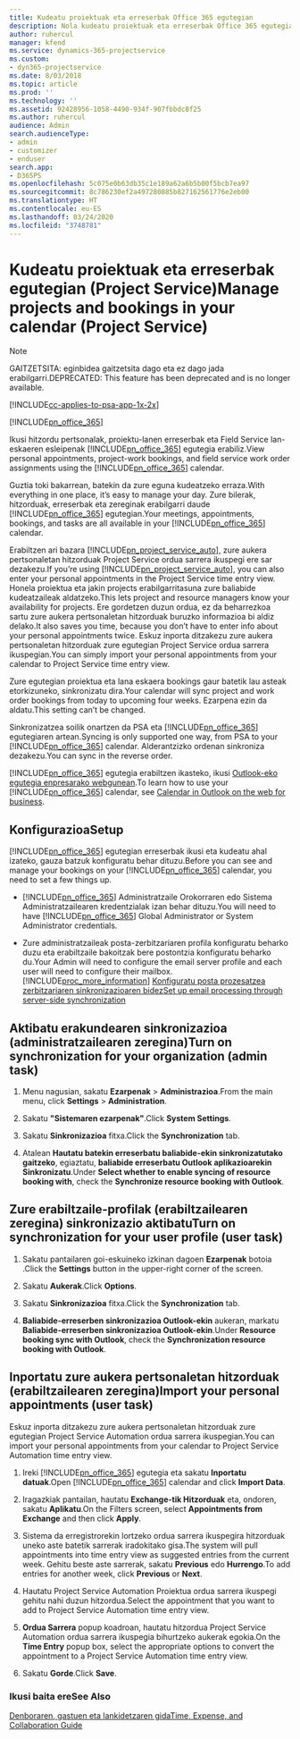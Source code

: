 ```yaml
---
title: Kudeatu proiektuak eta erreserbak Office 365 egutegian
description: Nola kudeatu proiektuak eta erreserbak Office 365 egutegian
author: ruhercul
manager: kfend
ms.service: dynamics-365-projectservice
ms.custom:
- dyn365-projectservice
ms.date: 8/03/2018
ms.topic: article
ms.prod: ''
ms.technology: ''
ms.assetid: 92428956-1058-4490-934f-907fbbdc8f25
ms.author: ruhercul
audience: Admin
search.audienceType:
- admin
- customizer
- enduser
search.app:
- D365PS
ms.openlocfilehash: 5c075e0b63db35c1e189a62a6b5b00f5bcb7ea97
ms.sourcegitcommit: 8c786230ef2a497280885b827162561776e2eb00
ms.translationtype: HT
ms.contentlocale: eu-ES
ms.lasthandoff: 03/24/2020
ms.locfileid: "3748781"
---
```

# <a name="manage-projects-and-bookings-in-your-calendar-project-service"></a><span data-ttu-id="41894-103">Kudeatu proiektuak eta erreserbak egutegian (Project Service)</span><span class="sxs-lookup"><span data-stu-id="41894-103">Manage projects and bookings in your calendar (Project Service)</span></span>

> [!Note]
> <span data-ttu-id="41894-104">GAITZETSITA: eginbidea gaitzetsita dago eta ez dago jada erabilgarri.</span><span class="sxs-lookup"><span data-stu-id="41894-104">DEPRECATED: This feature has been deprecated and is no longer available.</span></span>

[!INCLUDE[cc-applies-to-psa-app-1x-2x](../includes/cc-applies-to-psa-app-1x-2x.md)]

[!INCLUDE[pn_office_365](../includes/pn-office-365.md)] 

<span data-ttu-id="41894-105">Ikusi hitzordu pertsonalak, proiektu-lanen erreserbak eta Field Service lan-eskaeren esleipenak [!INCLUDE[pn_office_365](../includes/pn-office-365.md)] egutegia erabiliz.</span><span class="sxs-lookup"><span data-stu-id="41894-105">View personal appointments, project-work bookings, and field service work order assignments using the [!INCLUDE[pn_office_365](../includes/pn-office-365.md)] calendar.</span></span>  
  
 <span data-ttu-id="41894-106">Guztia toki bakarrean, batekin da zure eguna kudeatzeko erraza.</span><span class="sxs-lookup"><span data-stu-id="41894-106">With everything in one place, it’s easy to manage your day.</span></span> <span data-ttu-id="41894-107">Zure bilerak, hitzorduak, erreserbak eta zereginak erabilgarri daude [!INCLUDE[pn_office_365](../includes/pn-office-365.md)] egutegian.</span><span class="sxs-lookup"><span data-stu-id="41894-107">Your meetings, appointments, bookings, and tasks are all available in your [!INCLUDE[pn_office_365](../includes/pn-office-365.md)] calendar.</span></span>  
  
 <span data-ttu-id="41894-108">Erabiltzen ari bazara [!INCLUDE[pn_project_service_auto](../includes/pn-project-service-auto.md)], zure aukera pertsonaletan hitzorduak Project Service ordua sarrera ikuspegi ere sar dezakezu.</span><span class="sxs-lookup"><span data-stu-id="41894-108">If you’re using [!INCLUDE[pn_project_service_auto](../includes/pn-project-service-auto.md)], you can also enter your personal appointments in the Project Service time entry view.</span></span> <span data-ttu-id="41894-109">Honela proiektua eta jakin projects erabilgarritasuna zure baliabide kudeatzaileak aldatzeko.</span><span class="sxs-lookup"><span data-stu-id="41894-109">This lets project and resource managers know your availability for projects.</span></span> <span data-ttu-id="41894-110">Ere gordetzen duzun ordua, ez da beharrezkoa sartu zure aukera pertsonaletan hitzorduak buruzko informazioa bi aldiz delako.</span><span class="sxs-lookup"><span data-stu-id="41894-110">It also saves you time, because you don’t have to enter info about your personal appointments twice.</span></span> <span data-ttu-id="41894-111">Eskuz inporta ditzakezu zure aukera pertsonaletan hitzorduak zure egutegian Project Service ordua sarrera ikuspegian.</span><span class="sxs-lookup"><span data-stu-id="41894-111">You can simply import your personal appointments from your calendar to Project Service time entry view.</span></span>  
  
 <span data-ttu-id="41894-112">Zure egutegian proiektua eta lana eskaera bookings gaur batetik lau asteak etorkizuneko, sinkronizatu dira.</span><span class="sxs-lookup"><span data-stu-id="41894-112">Your calendar will sync project and work order bookings from today to upcoming four weeks.</span></span> <span data-ttu-id="41894-113">Ezarpena ezin da aldatu.</span><span class="sxs-lookup"><span data-stu-id="41894-113">This setting can’t be changed.</span></span>  
  
 <span data-ttu-id="41894-114">Sinkronizatzea soilik onartzen da PSA eta [!INCLUDE[pn_office_365](../includes/pn-office-365.md)] egutegiaren artean.</span><span class="sxs-lookup"><span data-stu-id="41894-114">Syncing is only supported one way, from PSA to your [!INCLUDE[pn_office_365](../includes/pn-office-365.md)] calendar.</span></span> <span data-ttu-id="41894-115">Alderantzizko ordenan sinkroniza dezakezu.</span><span class="sxs-lookup"><span data-stu-id="41894-115">You can sync in the reverse order.</span></span> 
  
 <span data-ttu-id="41894-116">[!INCLUDE[pn_office_365](../includes/pn-office-365.md)] egutegia erabiltzen ikasteko, ikusi [Outlook-eko egutegia enpresarako webgunean](https://support.office.com/article/Calendar-in-Outlook-on-the-web-for-business-5219c457-d1fe-4c2f-9032-1a816b88e936).</span><span class="sxs-lookup"><span data-stu-id="41894-116">To learn how to use your [!INCLUDE[pn_office_365](../includes/pn-office-365.md)] calendar, see [Calendar in Outlook on the web for business](https://support.office.com/article/Calendar-in-Outlook-on-the-web-for-business-5219c457-d1fe-4c2f-9032-1a816b88e936).</span></span>  
  
## <a name="setup"></a><span data-ttu-id="41894-117">Konfigurazioa</span><span class="sxs-lookup"><span data-stu-id="41894-117">Setup</span></span>  
 <span data-ttu-id="41894-118">[!INCLUDE[pn_office_365](../includes/pn-office-365.md)] egutegian erreserbak ikusi eta kudeatu ahal izateko, gauza batzuk konfiguratu behar dituzu.</span><span class="sxs-lookup"><span data-stu-id="41894-118">Before you can see and manage your bookings on your [!INCLUDE[pn_office_365](../includes/pn-office-365.md)] calendar, you need to set a few things up.</span></span>  
  
- <span data-ttu-id="41894-119">[!INCLUDE[pn_office_365](../includes/pn-office-365.md)] Administratzaile Orokorraren edo Sistema Administratzailearen kredentzialak izan behar dituzu.</span><span class="sxs-lookup"><span data-stu-id="41894-119">You will need to have [!INCLUDE[pn_office_365](../includes/pn-office-365.md)] Global Administrator or System Administrator credentials.</span></span>  
  
- <span data-ttu-id="41894-120">Zure administratzaileak posta-zerbitzariaren profila konfiguratu beharko duzu eta erabiltzaile bakoitzak bere postontzia konfiguratu beharko du.</span><span class="sxs-lookup"><span data-stu-id="41894-120">Your Admin will need to configure the email server profile and each user will need to configure their mailbox.</span></span> [!INCLUDE[proc_more_information](../includes/proc-more-information.md)] <span data-ttu-id="41894-121">[Konfiguratu posta prozesatzea zerbitzariaren sinkronizazioaren bidez](../admin/set-up-server-side-synchronization-of-email-appointments-contacts-and-tasks.md)</span><span class="sxs-lookup"><span data-stu-id="41894-121">[Set up email processing through server-side synchronization](../admin/set-up-server-side-synchronization-of-email-appointments-contacts-and-tasks.md)</span></span>  
  
## <a name="turn-on-synchronization-for-your-organization-admin-task"></a><span data-ttu-id="41894-122">Aktibatu erakundearen sinkronizazioa (administratzailearen zeregina)</span><span class="sxs-lookup"><span data-stu-id="41894-122">Turn on synchronization for your organization (admin task)</span></span>  
  
1.  <span data-ttu-id="41894-123">Menu nagusian, sakatu **Ezarpenak** > **Administrazioa**.</span><span class="sxs-lookup"><span data-stu-id="41894-123">From the main menu, click **Settings** > **Administration**.</span></span>  
  
2.  <span data-ttu-id="41894-124">Sakatu **"Sistemaren ezarpenak"**.</span><span class="sxs-lookup"><span data-stu-id="41894-124">Click **System Settings**.</span></span>  
  
3.  <span data-ttu-id="41894-125">Sakatu **Sinkronizazioa** fitxa.</span><span class="sxs-lookup"><span data-stu-id="41894-125">Click the **Synchronization** tab.</span></span>  
  
4.  <span data-ttu-id="41894-126">Atalean **Hautatu batekin erreserbatu baliabide-ekin sinkronizatutako gaitzeko**, egiaztatu, **baliabide erreserbatu Outlook aplikazioarekin Sinkronizatu**.</span><span class="sxs-lookup"><span data-stu-id="41894-126">Under **Select whether to enable syncing of resource booking with**, check the **Synchronize resource booking with Outlook**.</span></span>  
  
## <a name="turn-on-synchronization-for-your-user-profile-user-task"></a><span data-ttu-id="41894-127">Zure erabiltzaile-profilak (erabiltzailearen zeregina) sinkronizazio aktibatu</span><span class="sxs-lookup"><span data-stu-id="41894-127">Turn on synchronization for your user profile (user task)</span></span>  
  
1.  <span data-ttu-id="41894-128">Sakatu pantailaren goi-eskuineko izkinan dagoen **Ezarpenak** botoia .</span><span class="sxs-lookup"><span data-stu-id="41894-128">Click the **Settings** button in the upper-right corner of the screen.</span></span>  
  
2.  <span data-ttu-id="41894-129">Sakatu **Aukerak**.</span><span class="sxs-lookup"><span data-stu-id="41894-129">Click **Options**.</span></span>  
  
3.  <span data-ttu-id="41894-130">Sakatu **Sinkronizazioa** fitxa.</span><span class="sxs-lookup"><span data-stu-id="41894-130">Click the **Synchronization** tab.</span></span>  
  
4.  <span data-ttu-id="41894-131">**Baliabide-erreserben sinkronizazioa Outlook-ekin** aukeran, markatu **Baliabide-erreserben sinkronizazioa Outlook-ekin**.</span><span class="sxs-lookup"><span data-stu-id="41894-131">Under **Resource booking sync with Outlook**, check the **Synchronization resource booking with Outlook**.</span></span>  
  
## <a name="import-your-personal-appointments-user-task"></a><span data-ttu-id="41894-132">Inportatu zure aukera pertsonaletan hitzorduak (erabiltzailearen zeregina)</span><span class="sxs-lookup"><span data-stu-id="41894-132">Import your personal appointments (user task)</span></span>  
 <span data-ttu-id="41894-133">Eskuz inporta ditzakezu zure aukera pertsonaletan hitzorduak zure egutegian Project Service Automation ordua sarrera ikuspegian.</span><span class="sxs-lookup"><span data-stu-id="41894-133">You can import your personal appointments from your calendar to Project Service Automation time entry view.</span></span>  
  
1. <span data-ttu-id="41894-134">Ireki [!INCLUDE[pn_office_365](../includes/pn-office-365.md)] egutegia eta sakatu **Inportatu datuak**.</span><span class="sxs-lookup"><span data-stu-id="41894-134">Open [!INCLUDE[pn_office_365](../includes/pn-office-365.md)] calendar and click **Import Data**.</span></span>  
  
2. <span data-ttu-id="41894-135">Iragazkiak pantailan, hautatu **Exchange-tik Hitzorduak** eta, ondoren, sakatu **Aplikatu**.</span><span class="sxs-lookup"><span data-stu-id="41894-135">On the Filters screen, select **Appointments from Exchange** and then click **Apply**.</span></span>  
  
3. <span data-ttu-id="41894-136">Sistema da erregistrorekin lortzeko ordua sarrera ikuspegira hitzorduak uneko aste batetik sarrerak iradokitako gisa.</span><span class="sxs-lookup"><span data-stu-id="41894-136">The system will pull appointments into time entry view as suggested entries from the current week.</span></span> <span data-ttu-id="41894-137">Gehitu beste aste sarrerak, sakatu **Previous** edo **Hurrengo**.</span><span class="sxs-lookup"><span data-stu-id="41894-137">To add entries for another week, click **Previous** or **Next**.</span></span>  
  
4. <span data-ttu-id="41894-138">Hautatu Project Service Automation Proiektua ordua sarrera ikuspegi gehitu nahi duzun hitzordua.</span><span class="sxs-lookup"><span data-stu-id="41894-138">Select the appointment that you want to add to Project Service Automation time entry view.</span></span>  
  
5. <span data-ttu-id="41894-139">**Ordua Sarrera** popup koadroan, hautatu hitzordua Project Service Automation ordua sarrera ikuspegia bihurtzeko aukerak egokia.</span><span class="sxs-lookup"><span data-stu-id="41894-139">On the **Time Entry** popup box, select the appropriate options to convert the appointment to a Project Service Automation time entry view.</span></span>  
  
6. <span data-ttu-id="41894-140">Sakatu **Gorde**.</span><span class="sxs-lookup"><span data-stu-id="41894-140">Click **Save**.</span></span>  
  
### <a name="see-also"></a><span data-ttu-id="41894-141">Ikusi baita ere</span><span class="sxs-lookup"><span data-stu-id="41894-141">See Also</span></span>  
 [<span data-ttu-id="41894-142">Denboraren, gastuen eta lankidetzaren gida</span><span class="sxs-lookup"><span data-stu-id="41894-142">Time, Expense, and Collaboration Guide</span></span>](../project-service/time-expense-collaboration-guide.md)
